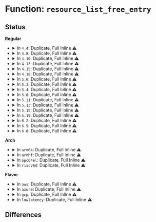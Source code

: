 # Function: <code>resource_list_free_entry</code>

## Status
<b>Regular</b>
<ul>
<li>
<details>
<summary>In <code>4.4</code>: Duplicate, Full Inline ⚠️</summary>

**Collision:** Static Duplication

**Inline:** Full

**Transformation:** False

**Instances:**

```
In kernel/resource.c (ffffffff81086483)
Location: include/linux/resource_ext.h:59
Inline: True
Inline callers:
  - kernel/resource.c:resource_list_free
```
```
In drivers/acpi/pci_root.c (ffffffff814856a1)
Location: include/linux/resource_ext.h:59
Inline: True
Inline callers:
  - drivers/acpi/pci_root.c:acpi_pci_root_validate_resources
  - drivers/acpi/pci_root.c:__acpi_pci_root_release_info
  - drivers/acpi/pci_root.c:acpi_pci_probe_root_resources
  - drivers/acpi/pci_root.c:acpi_pci_root_create
```
```
In arch/x86/pci/acpi.c (ffffffff816f8be2)
Location: include/linux/resource_ext.h:59
Inline: True
Inline callers:
  - arch/x86/pci/acpi.c:pci_acpi_root_prepare_resources
  - arch/x86/pci/acpi.c:pci_acpi_root_prepare_resources
```
</details>
</li>
<li>
<details>
<summary>In <code>4.8</code>: Duplicate, Full Inline ⚠️</summary>

**Collision:** Static Duplication

**Inline:** Full

**Transformation:** False

**Instances:**

```
In kernel/resource.c (ffffffff810894c7)
Location: include/linux/resource_ext.h:59
Inline: True
Inline callers:
  - kernel/resource.c:resource_list_free
```
```
In drivers/acpi/pci_root.c (ffffffff814d4fce)
Location: include/linux/resource_ext.h:59
Inline: True
Inline callers:
  - drivers/acpi/pci_root.c:acpi_pci_root_create
  - drivers/acpi/pci_root.c:__acpi_pci_root_release_info
  - drivers/acpi/pci_root.c:acpi_pci_probe_root_resources
  - drivers/acpi/pci_root.c:acpi_pci_root_validate_resources
```
```
In arch/x86/pci/acpi.c (ffffffff8175d8f4)
Location: include/linux/resource_ext.h:59
Inline: True
Inline callers:
  - arch/x86/pci/acpi.c:pci_acpi_root_prepare_resources
  - arch/x86/pci/acpi.c:pci_acpi_root_prepare_resources
```
</details>
</li>
<li>
<details>
<summary>In <code>4.10</code>: Duplicate, Full Inline ⚠️</summary>

**Collision:** Static Duplication

**Inline:** Full

**Transformation:** False

**Instances:**

```
In kernel/resource.c (ffffffff8108e417)
Location: include/linux/resource_ext.h:59
Inline: True
Inline callers:
  - kernel/resource.c:resource_list_free
```
```
In drivers/pci/host/pcie-designware.c (0)
Location: include/linux/resource_ext.h:59
Inline: True
```
```
In drivers/acpi/pci_root.c (ffffffff814f7621)
Location: include/linux/resource_ext.h:59
Inline: True
Inline callers:
  - drivers/acpi/pci_root.c:acpi_pci_root_create
  - drivers/acpi/pci_root.c:__acpi_pci_root_release_info
  - drivers/acpi/pci_root.c:acpi_pci_probe_root_resources
  - drivers/acpi/pci_root.c:acpi_pci_root_validate_resources
```
```
In arch/x86/pci/acpi.c (ffffffff81789e24)
Location: include/linux/resource_ext.h:59
Inline: True
Inline callers:
  - arch/x86/pci/acpi.c:pci_acpi_root_prepare_resources
  - arch/x86/pci/acpi.c:pci_acpi_root_prepare_resources
```
</details>
</li>
<li>
<details>
<summary>In <code>4.13</code>: Duplicate, Full Inline ⚠️</summary>

**Collision:** Static Duplication

**Inline:** Full

**Transformation:** False

**Instances:**

```
In kernel/resource.c (ffffffff8108b439)
Location: include/linux/resource_ext.h:59
Inline: True
Inline callers:
  - kernel/resource.c:resource_list_free
```
```
In drivers/pci/dwc/pcie-designware-host.c (0)
Location: include/linux/resource_ext.h:59
Inline: True
```
```
In drivers/acpi/pci_root.c (ffffffff81505fd7)
Location: include/linux/resource_ext.h:59
Inline: True
Inline callers:
  - drivers/acpi/pci_root.c:acpi_pci_root_create
  - drivers/acpi/pci_root.c:__acpi_pci_root_release_info
  - drivers/acpi/pci_root.c:acpi_pci_probe_root_resources
  - drivers/acpi/pci_root.c:acpi_pci_root_validate_resources
```
```
In arch/x86/pci/acpi.c (ffffffff817a8f64)
Location: include/linux/resource_ext.h:59
Inline: True
Inline callers:
  - arch/x86/pci/acpi.c:pci_acpi_root_prepare_resources
  - arch/x86/pci/acpi.c:pci_acpi_root_prepare_resources
```
</details>
</li>
<li>
<details>
<summary>In <code>4.15</code>: Duplicate, Full Inline ⚠️</summary>

**Collision:** Static Duplication

**Inline:** Full

**Transformation:** False

**Instances:**

```
In kernel/resource.c (ffffffff81092119)
Location: include/linux/resource_ext.h:59
Inline: True
Inline callers:
  - kernel/resource.c:resource_list_free
```
```
In drivers/pci/dwc/pcie-designware-host.c (0)
Location: include/linux/resource_ext.h:59
Inline: True
```
```
In drivers/acpi/pci_root.c (ffffffff8154813d)
Location: include/linux/resource_ext.h:59
Inline: True
Inline callers:
  - drivers/acpi/pci_root.c:acpi_pci_root_create
  - drivers/acpi/pci_root.c:__acpi_pci_root_release_info
  - drivers/acpi/pci_root.c:acpi_pci_probe_root_resources
  - drivers/acpi/pci_root.c:acpi_pci_root_validate_resources
```
```
In arch/x86/pci/acpi.c (ffffffff81820414)
Location: include/linux/resource_ext.h:59
Inline: True
Inline callers:
  - arch/x86/pci/acpi.c:pci_acpi_root_prepare_resources
  - arch/x86/pci/acpi.c:pci_acpi_root_prepare_resources
```
</details>
</li>
<li>
<details>
<summary>In <code>4.18</code>: Duplicate, Full Inline ⚠️</summary>

**Collision:** Static Duplication

**Inline:** Full

**Transformation:** False

**Instances:**

```
In kernel/resource.c (ffffffff81095b09)
Location: include/linux/resource_ext.h:59
Inline: True
Inline callers:
  - kernel/resource.c:resource_list_free
```
```
In drivers/pci/controller/dwc/pcie-designware-host.c (0)
Location: include/linux/resource_ext.h:59
Inline: True
```
```
In drivers/acpi/pci_root.c (ffffffff8157def9)
Location: include/linux/resource_ext.h:59
Inline: True
Inline callers:
  - drivers/acpi/pci_root.c:acpi_pci_root_create
  - drivers/acpi/pci_root.c:__acpi_pci_root_release_info
  - drivers/acpi/pci_root.c:acpi_pci_probe_root_resources
  - drivers/acpi/pci_root.c:acpi_pci_root_validate_resources
```
```
In arch/x86/pci/acpi.c (ffffffff8186a667)
Location: include/linux/resource_ext.h:59
Inline: True
Inline callers:
  - arch/x86/pci/acpi.c:pci_acpi_root_prepare_resources
  - arch/x86/pci/acpi.c:pci_acpi_root_prepare_resources
```
</details>
</li>
<li>
<details>
<summary>In <code>5.0</code>: Duplicate, Full Inline ⚠️</summary>

**Collision:** Static Duplication

**Inline:** Full

**Transformation:** False

**Instances:**

```
In kernel/resource.c (ffffffff8109de89)
Location: include/linux/resource_ext.h:59
Inline: True
Inline callers:
  - kernel/resource.c:resource_list_free
```
```
In drivers/pci/controller/dwc/pcie-designware-host.c (0)
Location: include/linux/resource_ext.h:59
Inline: True
```
```
In drivers/acpi/pci_root.c (ffffffff81595bd9)
Location: include/linux/resource_ext.h:59
Inline: True
Inline callers:
  - drivers/acpi/pci_root.c:acpi_pci_root_create
  - drivers/acpi/pci_root.c:__acpi_pci_root_release_info
  - drivers/acpi/pci_root.c:acpi_pci_probe_root_resources
  - drivers/acpi/pci_root.c:acpi_pci_root_validate_resources
```
```
In arch/x86/pci/acpi.c (ffffffff8188a737)
Location: include/linux/resource_ext.h:59
Inline: True
Inline callers:
  - arch/x86/pci/acpi.c:pci_acpi_root_prepare_resources
  - arch/x86/pci/acpi.c:pci_acpi_root_prepare_resources
```
</details>
</li>
<li>
<details>
<summary>In <code>5.3</code>: Duplicate, Full Inline ⚠️</summary>

**Collision:** Static Duplication

**Inline:** Full

**Transformation:** False

**Instances:**

```
In kernel/resource.c (ffffffff810a23d4)
Location: include/linux/resource_ext.h:51
Inline: True
Inline callers:
  - kernel/resource.c:resource_list_free
```
```
In drivers/pci/controller/dwc/pcie-designware-host.c (0)
Location: include/linux/resource_ext.h:51
Inline: True
```
```
In drivers/acpi/pci_root.c (ffffffff815c71eb)
Location: include/linux/resource_ext.h:51
Inline: True
Inline callers:
  - drivers/acpi/pci_root.c:acpi_pci_root_create
  - drivers/acpi/pci_root.c:__acpi_pci_root_release_info
  - drivers/acpi/pci_root.c:acpi_pci_probe_root_resources
  - drivers/acpi/pci_root.c:acpi_pci_root_validate_resources
```
```
In arch/x86/pci/acpi.c (ffffffff818d5048)
Location: include/linux/resource_ext.h:51
Inline: True
Inline callers:
  - arch/x86/pci/acpi.c:pci_acpi_root_prepare_resources
  - arch/x86/pci/acpi.c:pci_acpi_root_prepare_resources
```
</details>
</li>
<li>
<details>
<summary>In <code>5.4</code>: Duplicate, Full Inline ⚠️</summary>

**Collision:** Static Duplication

**Inline:** Full

**Transformation:** False

**Instances:**

```
In kernel/resource.c (ffffffff810a89a4)
Location: include/linux/resource_ext.h:51
Inline: True
Inline callers:
  - kernel/resource.c:resource_list_free
```
```
In drivers/pci/controller/dwc/pcie-designware-host.c (0)
Location: include/linux/resource_ext.h:51
Inline: True
```
```
In drivers/acpi/pci_root.c (ffffffff815e8408)
Location: include/linux/resource_ext.h:51
Inline: True
Inline callers:
  - drivers/acpi/pci_root.c:acpi_pci_root_create
  - drivers/acpi/pci_root.c:__acpi_pci_root_release_info
  - drivers/acpi/pci_root.c:acpi_pci_probe_root_resources
  - drivers/acpi/pci_root.c:acpi_pci_root_validate_resources
```
```
In arch/x86/pci/acpi.c (ffffffff819073c8)
Location: include/linux/resource_ext.h:51
Inline: True
Inline callers:
  - arch/x86/pci/acpi.c:pci_acpi_root_prepare_resources
  - arch/x86/pci/acpi.c:pci_acpi_root_prepare_resources
```
</details>
</li>
<li>
<details>
<summary>In <code>5.8</code>: Duplicate, Full Inline ⚠️</summary>

**Collision:** Static Duplication

**Inline:** Full

**Transformation:** False

**Instances:**

```
In kernel/resource.c (ffffffff810b0124)
Location: include/linux/resource_ext.h:51
Inline: True
Inline callers:
  - kernel/resource.c:resource_list_free
```
```
In drivers/acpi/pci_root.c (ffffffff81693d5b)
Location: include/linux/resource_ext.h:51
Inline: True
Inline callers:
  - drivers/acpi/pci_root.c:acpi_pci_root_create
  - drivers/acpi/pci_root.c:__acpi_pci_root_release_info
  - drivers/acpi/pci_root.c:acpi_pci_probe_root_resources
  - drivers/acpi/pci_root.c:acpi_pci_root_validate_resources
```
```
In arch/x86/pci/acpi.c (ffffffff81bb7bc8)
Location: include/linux/resource_ext.h:51
Inline: True
Inline callers:
  - arch/x86/pci/acpi.c:pci_acpi_root_prepare_resources
  - arch/x86/pci/acpi.c:pci_acpi_root_prepare_resources
```
</details>
</li>
<li>
<details>
<summary>In <code>5.11</code>: Duplicate, Full Inline ⚠️</summary>

**Collision:** Static Duplication

**Inline:** Full

**Transformation:** False

**Instances:**

```
In kernel/resource.c (ffffffff810ab844)
Location: include/linux/resource_ext.h:51
Inline: True
Inline callers:
  - kernel/resource.c:resource_list_free
```
```
In drivers/acpi/pci_root.c (ffffffff81c01d97)
Location: include/linux/resource_ext.h:51
Inline: True
Inline callers:
  - drivers/acpi/pci_root.c:acpi_pci_root_create
  - drivers/acpi/pci_root.c:__acpi_pci_root_release_info
  - drivers/acpi/pci_root.c:acpi_pci_probe_root_resources
  - drivers/acpi/pci_root.c:acpi_pci_root_validate_resources
```
```
In arch/x86/pci/acpi.c (ffffffff81bcc918)
Location: include/linux/resource_ext.h:51
Inline: True
Inline callers:
  - arch/x86/pci/acpi.c:pci_acpi_root_prepare_resources
  - arch/x86/pci/acpi.c:pci_acpi_root_prepare_resources
```
</details>
</li>
<li>
<details>
<summary>In <code>5.13</code>: Duplicate, Full Inline ⚠️</summary>

**Collision:** Static Duplication

**Inline:** Full

**Transformation:** False

**Instances:**

```
In kernel/resource.c (ffffffff810aca44)
Location: include/linux/resource_ext.h:51
Inline: True
Inline callers:
  - kernel/resource.c:resource_list_free
```
```
In drivers/acpi/pci_root.c (ffffffff81bf389a)
Location: include/linux/resource_ext.h:51
Inline: True
Inline callers:
  - drivers/acpi/pci_root.c:acpi_pci_root_create
  - drivers/acpi/pci_root.c:__acpi_pci_root_release_info
  - drivers/acpi/pci_root.c:acpi_pci_probe_root_resources
  - drivers/acpi/pci_root.c:acpi_pci_root_validate_resources
```
```
In arch/x86/pci/acpi.c (ffffffff81bc0348)
Location: include/linux/resource_ext.h:51
Inline: True
Inline callers:
  - arch/x86/pci/acpi.c:pci_acpi_root_prepare_resources
  - arch/x86/pci/acpi.c:pci_acpi_root_prepare_resources
```
</details>
</li>
<li>
<details>
<summary>In <code>5.15</code>: Duplicate, Full Inline ⚠️</summary>

**Collision:** Static Duplication

**Inline:** Full

**Transformation:** False

**Instances:**

```
In kernel/resource.c (ffffffff810be5c4)
Location: include/linux/resource_ext.h:51
Inline: True
Inline callers:
  - kernel/resource.c:resource_list_free
```
```
In drivers/acpi/pci_root.c (ffffffff81cf04f2)
Location: include/linux/resource_ext.h:51
Inline: True
Inline callers:
  - drivers/acpi/pci_root.c:acpi_pci_root_create
  - drivers/acpi/pci_root.c:__acpi_pci_root_release_info
  - drivers/acpi/pci_root.c:acpi_pci_probe_root_resources
  - drivers/acpi/pci_root.c:acpi_pci_root_validate_resources
```
```
In arch/x86/pci/acpi.c (ffffffff81c902fd)
Location: include/linux/resource_ext.h:51
Inline: True
Inline callers:
  - arch/x86/pci/acpi.c:pci_acpi_root_prepare_resources
  - arch/x86/pci/acpi.c:pci_acpi_root_prepare_resources
```
</details>
</li>
<li>
<details>
<summary>In <code>5.19</code>: Duplicate, Full Inline ⚠️</summary>

**Collision:** Static Duplication

**Inline:** Full

**Transformation:** False

**Instances:**

```
In kernel/resource.c (ffffffff810d5754)
Location: include/linux/resource_ext.h:51
Inline: True
Inline callers:
  - kernel/resource.c:resource_list_free
```
```
In drivers/acpi/pci_root.c (ffffffff81eb8377)
Location: include/linux/resource_ext.h:51
Inline: True
Inline callers:
  - drivers/acpi/pci_root.c:acpi_pci_root_create
  - drivers/acpi/pci_root.c:__acpi_pci_root_release_info
  - drivers/acpi/pci_root.c:acpi_pci_probe_root_resources
  - drivers/acpi/pci_root.c:acpi_pci_root_validate_resources
```
```
In arch/x86/pci/acpi.c (ffffffff81e3f41d)
Location: include/linux/resource_ext.h:51
Inline: True
Inline callers:
  - arch/x86/pci/acpi.c:pci_acpi_root_prepare_resources
  - arch/x86/pci/acpi.c:pci_acpi_root_prepare_resources
```
</details>
</li>
<li>
<details>
<summary>In <code>6.2</code>: Duplicate, Full Inline ⚠️</summary>

**Collision:** Static Duplication

**Inline:** Full

**Transformation:** False

**Instances:**

```
In kernel/resource.c (ffffffff810f46f4)
Location: include/linux/resource_ext.h:51
Inline: True
Inline callers:
  - kernel/resource.c:resource_list_free
```
```
In drivers/acpi/pci_root.c (ffffffff8196c471)
Location: include/linux/resource_ext.h:51
Inline: True
Inline callers:
  - drivers/acpi/pci_root.c:acpi_pci_root_create
  - drivers/acpi/pci_root.c:__acpi_pci_root_release_info
  - drivers/acpi/pci_root.c:acpi_pci_probe_root_resources
  - drivers/acpi/pci_root.c:acpi_pci_root_validate_resources
```
```
In arch/x86/pci/acpi.c (ffffffff82019105)
Location: include/linux/resource_ext.h:51
Inline: True
Inline callers:
  - arch/x86/pci/acpi.c:pci_acpi_root_prepare_resources
  - arch/x86/pci/acpi.c:pci_acpi_root_prepare_resources
```
</details>
</li>
<li>
<details>
<summary>In <code>6.5</code>: Duplicate, Full Inline ⚠️</summary>

**Collision:** Static Duplication

**Inline:** Full

**Transformation:** False

**Instances:**

```
In kernel/resource.c (ffffffff81100b24)
Location: include/linux/resource_ext.h:51
Inline: True
Inline callers:
  - kernel/resource.c:resource_list_free
```
```
In drivers/pci/probe.c (ffffffff8191b2f1)
Location: include/linux/resource_ext.h:51
Inline: True
Inline callers:
  - drivers/pci/probe.c:pci_register_host_bridge
```
```
In drivers/acpi/pci_root.c (ffffffff819b29e1)
Location: include/linux/resource_ext.h:51
Inline: True
Inline callers:
  - drivers/acpi/pci_root.c:acpi_pci_root_create
  - drivers/acpi/pci_root.c:__acpi_pci_root_release_info
  - drivers/acpi/pci_root.c:acpi_pci_probe_root_resources
  - drivers/acpi/pci_root.c:acpi_pci_root_validate_resources
```
```
In arch/x86/pci/acpi.c (ffffffff8209978a)
Location: include/linux/resource_ext.h:51
Inline: True
Inline callers:
  - arch/x86/pci/acpi.c:pci_acpi_root_prepare_resources
  - arch/x86/pci/acpi.c:pci_acpi_root_prepare_resources
```
</details>
</li>
<li>
<details>
<summary>In <code>6.8</code>: Duplicate, Full Inline ⚠️</summary>

**Collision:** Static Duplication

**Inline:** Full

**Transformation:** False

**Instances:**

```
In kernel/resource.c (ffffffff8110a454)
Location: include/linux/resource_ext.h:51
Inline: True
Inline callers:
  - kernel/resource.c:resource_list_free
```
```
In drivers/pci/probe.c (ffffffff81963721)
Location: include/linux/resource_ext.h:51
Inline: True
Inline callers:
  - drivers/pci/probe.c:pci_register_host_bridge
```
```
In drivers/acpi/pci_root.c (ffffffff819fcef1)
Location: include/linux/resource_ext.h:51
Inline: True
Inline callers:
  - drivers/acpi/pci_root.c:acpi_pci_root_create
  - drivers/acpi/pci_root.c:__acpi_pci_root_release_info
  - drivers/acpi/pci_root.c:acpi_pci_probe_root_resources
  - drivers/acpi/pci_root.c:acpi_pci_root_validate_resources
```
```
In arch/x86/pci/acpi.c (ffffffff82170e3a)
Location: include/linux/resource_ext.h:51
Inline: True
Inline callers:
  - arch/x86/pci/acpi.c:pci_acpi_root_prepare_resources
  - arch/x86/pci/acpi.c:pci_acpi_root_prepare_resources
```
</details>
</li>
</ul>
<b>Arch</b>
<ul>
<li>
<details>
<summary>In <code>arm64</code>: Duplicate, Full Inline ⚠️</summary>

**Collision:** Static Duplication

**Inline:** Full

**Transformation:** False

**Instances:**

```
In arch/arm64/kernel/pci.c (ffff8000100a7a00)
Location: include/linux/resource_ext.h:51
Inline: True
Inline callers:
  - arch/arm64/kernel/pci.c:pci_acpi_root_prepare_resources
```
```
In kernel/resource.c (ffff8000100ffe18)
Location: include/linux/resource_ext.h:51
Inline: True
Inline callers:
  - kernel/resource.c:resource_list_free
```
```
In drivers/pci/of.c (ffff8000106f9f7c)
Location: include/linux/resource_ext.h:51
Inline: True
Inline callers:
  - drivers/pci/of.c:pci_parse_request_of_pci_ranges
```
```
In drivers/pci/controller/pci-aardvark.c (ffff800010720714)
Location: include/linux/resource_ext.h:51
Inline: True
Inline callers:
  - drivers/pci/controller/pci-aardvark.c:advk_pcie_probe
```
```
In drivers/pci/controller/pcie-mediatek.c (ffff80001072af94)
Location: include/linux/resource_ext.h:51
Inline: True
Inline callers:
  - drivers/pci/controller/pcie-mediatek.c:mtk_pcie_probe
```
```
In drivers/pci/controller/dwc/pcie-designware-host.c (ffff80001072f2b8)
Location: include/linux/resource_ext.h:51
Inline: True
Inline callers:
  - drivers/pci/controller/dwc/pcie-designware-host.c:dw_pcie_host_init
```
```
In drivers/acpi/pci_root.c (ffff80001077572c)
Location: include/linux/resource_ext.h:51
Inline: True
Inline callers:
  - drivers/acpi/pci_root.c:acpi_pci_root_create
  - drivers/acpi/pci_root.c:__acpi_pci_root_release_info
  - drivers/acpi/pci_root.c:acpi_pci_probe_root_resources
  - drivers/acpi/pci_root.c:acpi_pci_root_validate_resources
```
</details>
</li>
<li>
<details>
<summary>In <code>armhf</code>: Duplicate, Full Inline ⚠️</summary>

**Collision:** Static Duplication

**Inline:** Full

**Transformation:** False

**Instances:**

```
In kernel/resource.c (c035cb28)
Location: include/linux/resource_ext.h:51
Inline: True
Inline callers:
  - kernel/resource.c:resource_list_free
```
```
In drivers/pci/of.c (c0892610)
Location: include/linux/resource_ext.h:51
Inline: True
Inline callers:
  - drivers/pci/of.c:pci_parse_request_of_pci_ranges
```
```
In drivers/pci/controller/pcie-mediatek.c (c08b63e0)
Location: include/linux/resource_ext.h:51
Inline: True
Inline callers:
  - drivers/pci/controller/pcie-mediatek.c:mtk_pcie_probe
```
```
In drivers/pci/controller/dwc/pcie-designware-host.c (c08b8784)
Location: include/linux/resource_ext.h:51
Inline: True
Inline callers:
  - drivers/pci/controller/dwc/pcie-designware-host.c:dw_pcie_host_init
```
</details>
</li>
<li>
<details>
<summary>In <code>ppc64el</code>: Duplicate, Full Inline ⚠️</summary>

**Collision:** Static Duplication

**Inline:** Full

**Transformation:** False

**Instances:**

```
In kernel/resource.c (c000000000147604)
Location: include/linux/resource_ext.h:51
Inline: True
Inline callers:
  - kernel/resource.c:resource_list_free
```
```
In drivers/pci/of.c (c000000000877a60)
Location: include/linux/resource_ext.h:51
Inline: True
Inline callers:
  - drivers/pci/of.c:pci_parse_request_of_pci_ranges
```
</details>
</li>
<li>
<details>
<summary>In <code>riscv64</code>: Duplicate, Full Inline ⚠️</summary>

**Collision:** Static Duplication

**Inline:** Full

**Transformation:** False

**Instances:**

```
In kernel/resource.c (ffffffe0000c7b0a)
Location: include/linux/resource_ext.h:51
Inline: True
Inline callers:
  - kernel/resource.c:resource_list_free
```
```
In drivers/pci/of.c (ffffffe0004ca1c8)
Location: include/linux/resource_ext.h:51
Inline: True
Inline callers:
  - drivers/pci/of.c:pci_parse_request_of_pci_ranges
```
```
In drivers/pci/controller/dwc/pcie-designware-host.c (ffffffe0004e9414)
Location: include/linux/resource_ext.h:51
Inline: True
Inline callers:
  - drivers/pci/controller/dwc/pcie-designware-host.c:dw_pcie_host_init
```
</details>
</li>
</ul>
<b>Flavor</b>
<ul>
<li>
<details>
<summary>In <code>aws</code>: Duplicate, Full Inline ⚠️</summary>

**Collision:** Static Duplication

**Inline:** Full

**Transformation:** False

**Instances:**

```
In kernel/resource.c (ffffffff810a22c4)
Location: include/linux/resource_ext.h:51
Inline: True
Inline callers:
  - kernel/resource.c:resource_list_free
```
```
In drivers/pci/controller/dwc/pcie-designware-host.c (0)
Location: include/linux/resource_ext.h:51
Inline: True
```
```
In drivers/acpi/pci_root.c (ffffffff815d96c1)
Location: include/linux/resource_ext.h:51
Inline: True
Inline callers:
  - drivers/acpi/pci_root.c:acpi_pci_root_create
  - drivers/acpi/pci_root.c:__acpi_pci_root_release_info
  - drivers/acpi/pci_root.c:acpi_pci_probe_root_resources
  - drivers/acpi/pci_root.c:acpi_pci_root_validate_resources
```
```
In arch/x86/pci/acpi.c (ffffffff818a6788)
Location: include/linux/resource_ext.h:51
Inline: True
Inline callers:
  - arch/x86/pci/acpi.c:pci_acpi_root_prepare_resources
  - arch/x86/pci/acpi.c:pci_acpi_root_prepare_resources
```
</details>
</li>
<li>
<details>
<summary>In <code>azure</code>: Duplicate, Full Inline ⚠️</summary>

**Collision:** Static Duplication

**Inline:** Full

**Transformation:** False

**Instances:**

```
In kernel/resource.c (ffffffff81090ca4)
Location: include/linux/resource_ext.h:51
Inline: True
Inline callers:
  - kernel/resource.c:resource_list_free
```
```
In drivers/pci/controller/dwc/pcie-designware-host.c (0)
Location: include/linux/resource_ext.h:51
Inline: True
```
```
In drivers/acpi/pci_root.c (ffffffff815c32d8)
Location: include/linux/resource_ext.h:51
Inline: True
Inline callers:
  - drivers/acpi/pci_root.c:acpi_pci_root_create
  - drivers/acpi/pci_root.c:__acpi_pci_root_release_info
  - drivers/acpi/pci_root.c:acpi_pci_probe_root_resources
  - drivers/acpi/pci_root.c:acpi_pci_root_validate_resources
```
```
In arch/x86/pci/acpi.c (ffffffff818612b8)
Location: include/linux/resource_ext.h:51
Inline: True
Inline callers:
  - arch/x86/pci/acpi.c:pci_acpi_root_prepare_resources
  - arch/x86/pci/acpi.c:pci_acpi_root_prepare_resources
```
</details>
</li>
<li>
<details>
<summary>In <code>gcp</code>: Duplicate, Full Inline ⚠️</summary>

**Collision:** Static Duplication

**Inline:** Full

**Transformation:** False

**Instances:**

```
In kernel/resource.c (ffffffff810a2274)
Location: include/linux/resource_ext.h:51
Inline: True
Inline callers:
  - kernel/resource.c:resource_list_free
```
```
In drivers/pci/controller/dwc/pcie-designware-host.c (0)
Location: include/linux/resource_ext.h:51
Inline: True
```
```
In drivers/acpi/pci_root.c (ffffffff815dc6e8)
Location: include/linux/resource_ext.h:51
Inline: True
Inline callers:
  - drivers/acpi/pci_root.c:acpi_pci_root_create
  - drivers/acpi/pci_root.c:__acpi_pci_root_release_info
  - drivers/acpi/pci_root.c:acpi_pci_probe_root_resources
  - drivers/acpi/pci_root.c:acpi_pci_root_validate_resources
```
```
In arch/x86/pci/acpi.c (ffffffff818f7de8)
Location: include/linux/resource_ext.h:51
Inline: True
Inline callers:
  - arch/x86/pci/acpi.c:pci_acpi_root_prepare_resources
  - arch/x86/pci/acpi.c:pci_acpi_root_prepare_resources
```
</details>
</li>
<li>
<details>
<summary>In <code>lowlatency</code>: Duplicate, Full Inline ⚠️</summary>

**Collision:** Static Duplication

**Inline:** Full

**Transformation:** False

**Instances:**

```
In kernel/resource.c (ffffffff810aa2d4)
Location: include/linux/resource_ext.h:51
Inline: True
Inline callers:
  - kernel/resource.c:resource_list_free
```
```
In drivers/pci/controller/dwc/pcie-designware-host.c (0)
Location: include/linux/resource_ext.h:51
Inline: True
```
```
In drivers/acpi/pci_root.c (ffffffff815f65a8)
Location: include/linux/resource_ext.h:51
Inline: True
Inline callers:
  - drivers/acpi/pci_root.c:acpi_pci_root_create
  - drivers/acpi/pci_root.c:__acpi_pci_root_release_info
  - drivers/acpi/pci_root.c:acpi_pci_probe_root_resources
  - drivers/acpi/pci_root.c:acpi_pci_root_validate_resources
```
```
In arch/x86/pci/acpi.c (ffffffff81918ee8)
Location: include/linux/resource_ext.h:51
Inline: True
Inline callers:
  - arch/x86/pci/acpi.c:pci_acpi_root_prepare_resources
  - arch/x86/pci/acpi.c:pci_acpi_root_prepare_resources
```
</details>
</li>
</ul>

## Differences
